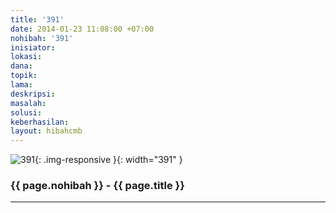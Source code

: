 ```yaml
---
title: '391'
date: 2014-01-23 11:08:00 +07:00
nohibah: '391'
inisiator:
lokasi:
dana:
topik:
lama:
deskripsi:
masalah:
solusi:
keberhasilan:
layout: hibahcmb
---
```


![391](/static/img/hibahcmb/391.png){: .img-responsive }{: width="391" }

### {{ page.nohibah }} - {{ page.title }}

---
